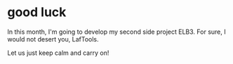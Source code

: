 # good luck

In this month, I'm going to develop my second side project ELB3. For sure, I would not desert you, LafTools.

Let us just keep calm and carry on!
